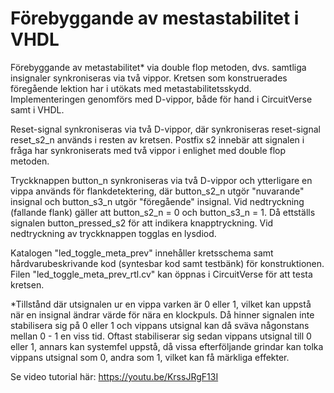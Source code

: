# Förebyggande av mestastabilitet i VHDL
Förebyggande av metastabilitet* via double flop metoden, dvs. samtliga insignaler synkroniseras via två vippor. 
Kretsen som konstruerades föregående lektion har i utökats med metastabilitetsskydd. 
Implementeringen genomförs med D-vippor, både för hand i CircuitVerse samt i VHDL.

Reset-signal synkroniseras via två D-vippor, där synkroniseras reset-signal reset_s2_n används i resten av kretsen. Postfix s2 innebär att signalen
i fråga har synkroniserats med två vippor i enlighet med double flop metoden.

Tryckknappen button_n synkroniseras via två D-vippor och ytterligare en vippa används för flankdetektering, där button_s2_n utgör "nuvarande" insignal och
button_s3_n utgör "föregående" insignal. Vid nedtryckning (fallande flank) gäller att button_s2_n = 0 och button_s3_n = 1. Då ettställs signalen
button_pressed_s2 för att indikera knapptryckning. Vid nedtryckning av tryckknappen togglas en lysdiod.

Katalogen "led_toggle_meta_prev" innehåller kretsschema samt hårdvarubeskrivande kod (syntesbar kod samt testbänk) för konstruktionen.
Filen "led_toggle_meta_prev_rtl.cv" kan öppnas i CircuitVerse för att testa kretsen.

*Tillstånd där utsignalen ur en vippa varken är 0 eller 1, vilket kan uppstå när en insignal ändrar värde för nära en klockpuls. Då hinner signalen
inte stabilisera sig på 0 eller 1 och vippans utsignal kan då sväva någonstans mellan 0 - 1 en viss tid. Oftast stabiliserar sig sedan vippans utsignal
till 0 eller 1, annars kan systemfel uppstå, då vissa efterföljande grindar kan tolka vippans utsignal som 0, andra som 1, vilket kan få märkliga effekter.

Se video tutorial här:
https://youtu.be/KrssJRgF13I

